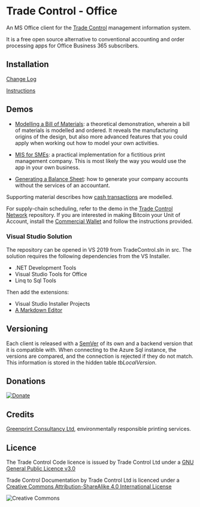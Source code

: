 # Trade Control - Office

An MS Office client for the [Trade Control](https://github.com/tradecontrol/sqlnode) management information system.

It is a free open source alternative to conventional accounting and order processing apps for Office Business 365 subscribers.


## Installation

[Change Log](changelog.md)

[Instructions](docs/tc_client_installation.md)

## Demos

- [Modelling a Bill of Materials](docs/tc_demo_manufacturing.md): a theoretical demonstration, wherein a bill of materials is modelled and ordered. It reveals the manufacturing origins of the design, but also more advanced features that you could apply when working out how to model your own activities. 

- [MIS for SMEs](docs/tc_demo_services.md): a practical implementation for a fictitious print management company. This is most likely the way you would use the app in your own business. 

- [Generating a Balance Sheet](docs/tc_demo_balance_sheets.md): how to generate your company accounts without the services of an  accountant.

Supporting material describes how [cash transactions](docs/tc_cash_codes.md) are modelled.

For supply-chain scheduling, refer to the demo in the [Trade Control Network](https://github.com/tradecontrol/network) repository. If you are interested in making Bitcoin your Unit of Account, install the [Commercial Wallet](https://github.com/tradecontrol/bitcoin) and follow the instructions provided.

### Visual Studio Solution

The repository can be opened in VS 2019 from TradeControl.sln in src. The solution requires the following dependencies from the VS Installer.

- .NET Development Tools 
- Visual Studio Tools for Office 
- Linq to Sql Tools 

Then add the extensions:

- Visual Studio Installer Projects
- [A Markdown Editor](https://github.com/madskristensen/MarkdownEditor)
 
## Versioning

Each client is released with a [SemVer](http://semver.org/) of its own and a backend version that it is compatible with. When connecting to the Azure Sql instance, the versions are compared, and the connection is rejected if they do not match. This information is stored in the hidden table _tbLocalVersion_. 

## Donations

[![Donate](https://www.paypalobjects.com/en_US/i/btn/btn_donate_SM.gif)](https://www.paypal.com/cgi-bin/webscr?cmd=_s-xclick&hosted_button_id=C55YGUTBJ4N36)

## Credits

[Greenprint Consultancy Ltd](http://www.green-print.net), environmentally responsible printing services.

## Licence

The Trade Control Code licence is issued by Trade Control Ltd under a [GNU General Public Licence v3.0](https://www.gnu.org/licenses/gpl-3.0.en.html) 

Trade Control Documentation by Trade Control Ltd is licenced under a [Creative Commons Attribution-ShareAlike 4.0 International License](http://creativecommons.org/licenses/by-sa/4.0/) 

![Creative Commons](https://i.creativecommons.org/l/by-sa/4.0/88x31.png) 




